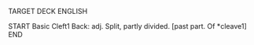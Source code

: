 TARGET DECK
ENGLISH

START
Basic
Cleft1
Back: adj. Split, partly divided. [past part. Of *cleave1]
END
